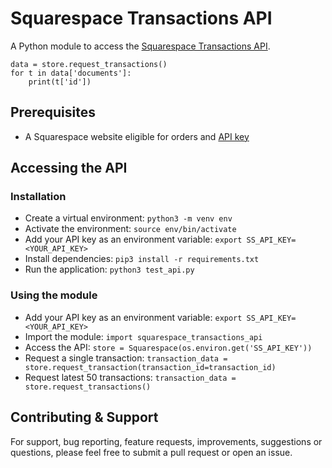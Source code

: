 # Squarespace Transactions API

A Python module to access the [Squarespace Transactions API](https://developers.squarespace.com/commerce-apis/transactions-api-overview).

```
data = store.request_transactions()
for t in data['documents']:
	print(t['id'])
```

## Prerequisites

* A Squarespace website eligible for orders and [API key](https://support.squarespace.com/hc/en-us/articles/236297987-Squarespace-API-keys)

## Accessing the API

### Installation

* Create a virtual environment: `python3 -m venv env`
* Activate the environment: `source env/bin/activate`
* Add your API key as an environment variable: `export SS_API_KEY=<YOUR_API_KEY>`
* Install dependencies: `pip3 install -r requirements.txt`
* Run the application: `python3 test_api.py`

### Using the module

* Add your API key as an environment variable: `export SS_API_KEY=<YOUR_API_KEY>`
* Import the module: `import squarespace_transactions_api`
* Access the API: `store = Squarespace(os.environ.get('SS_API_KEY'))`
* Request a single transaction: `transaction_data = store.request_transaction(transaction_id=transaction_id)`
* Request latest 50 transactions: `transaction_data = store.request_transactions()`

## Contributing & Support

For support, bug reporting, feature requests, improvements, suggestions or questions, please feel free to submit a pull request or open an issue.